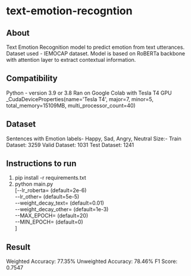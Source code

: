 # text-emotion-recogntion

## About

Text Emotion Recognition model to predict emotion from text utterances. Dataset used - IEMOCAP dataset. Model is based on RoBERTa backbone with attention layer to extract contextual information.

## Compatibility
Python - version 3.9 or 3.8
Ran on Google Colab with Tesla T4 GPU
_CudaDeviceProperties(name='Tesla T4', major=7, minor=5, total_memory=15109MB, multi_processor_count=40)

## Dataset
Sentences with Emotion labels- Happy, Sad, Angry, Neutral
Size:-
Train Dataset:  3259
Valid Dataset:  1031
Test Dataset:  1241


## Instructions to run
1. pip install -r requirements.txt
2. python main.py <br>
   [--lr_roberta=<float>              (default=2e-6) <br>
    --lr_other=<float>                (default=5e-5)  <br>
    --weight_decay_text=<float>       (default=0.01) <br>
    --weight_decay_other=<float>      (default=1e-3) <br>
    --MAX_EPOCH=<int>                 (default=20) <br>
    --MIN_EPOCH=<int>                 (default=0) <br>
    ]

## Result
Weighted Accuracy: 77.35%
Unweighted Accuracy: 78.46%
F1 Score: 0.7547
